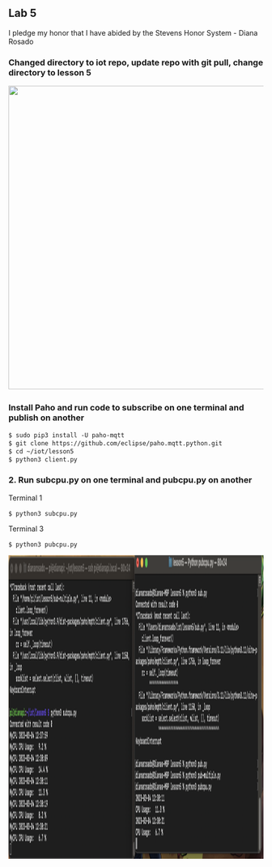 ## Lab 5

I pledge my honor that I have abided by the Stevens Honor System - Diana Rosado

### Changed directory to iot repo, update repo with git pull, change directory to lesson 5

<img src="https://github.com/Diana-Rosado/Rosado-CPE-322/blob/main/Labs/Lab6/update.png" width="800" height="600">

### Install Paho and run code to subscribe on one terminal and publish on another

```
$ sudo pip3 install -U paho-mqtt
$ git clone https://github.com/eclipse/paho.mqtt.python.git
$ cd ~/iot/lesson5
$ python3 client.py
```

### 2. Run subcpu.py on one terminal and pubcpu.py on another

Terminal 1
```
$ python3 subcpu.py
```

Terminal 3
```
$ python3 pubcpu.py
```

<img src="https://github.com/Diana-Rosado/Rosado-CPE-322/blob/main/Labs/Lab5/twoterminals.png" width="800" height="600">


